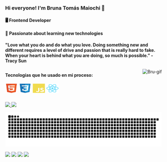 ### Hi everyone! I'm Bruna Tomás Maiochi 💜
#### 🖥️ Frontend Developer
#### 💟 Passionate about learning new technologies
#### "Love what you do and do what you love. Doing something new and different requires a level of drive and passion that is really hard to fake. When your heart is behind what you are doing, so much is possible.” - Tracy Sun

<img align="right" alt="Bru-gif" src="https://i.picasion.com/pic91/5048e3fe24e89bf5a7a43f2c55ec244a.gif">

##

#### Tecnologías que he usado en mi proceso:
<div style="display:inline_block">
<img align="center" alt="Bru-HTML" height="30" width="40" src="https://raw.githubusercontent.com/devicons/devicon/master/icons/html5/html5-original.svg">
<img align="center" alt="Bru-CSS" height="30" width="40" src="https://raw.githubusercontent.com/devicons/devicon/master/icons/css3/css3-original.svg">
<img align="center" alt="Bru-Js" height="30" width="40" src="https://raw.githubusercontent.com/devicons/devicon/master/icons/javascript/javascript-plain.svg">
<img align="center" alt="Bru-React" height="30" width="40" src="https://raw.githubusercontent.com/devicons/devicon/master/icons/react/react-original.svg">
</div>
  
  ##
 
 <div>
  <a href="https://github.com/btomasmaiochi">
  <img height="150em" src="https://github-readme-stats.vercel.app/api?username=btomasmaiochi&show_icons=true&theme=dracula&include_all_commits=true&count_private=true"/>
  <img height="150em" src="https://github-readme-stats.vercel.app/api/top-langs/?username=btomasmaiochi&layout=compact&langs_count=7&theme=dracula"/>
</div>


  ![Snake animation](https://github.com/btomasmaiochi/btomasmaiochi/blob/output/github-contribution-grid-snake.svg)
</div>


<div> 
   <a href="https://www.linkedin.com/in/btomasmaiochi" target="_blank"><img src="https://img.shields.io/badge/-LinkedIn-%230077B5?style=for-the-badge&logo=linkedin&logoColor=white"></a> 
 <a href="https://codepen.io/btomasmaiochi" target="_blank"><img src="https://img.shields.io/badge/Codepen-000000?style=for-the-badge&logo=codepen&logoColor=white"></a>
  <a href="https://instagram.com/btommai" target="_blank"><img src="https://img.shields.io/badge/-Instagram-%23E4405F?style=for-the-badge&logo=instagram&logoColor=white"></a>
  <a href="mailto:btomasmaiochi@gmail.com" target="_blank"><img src="https://img.shields.io/badge/-Gmail-%23333?style=for-the-badge&logo=gmail&logoColor=white"></a>
